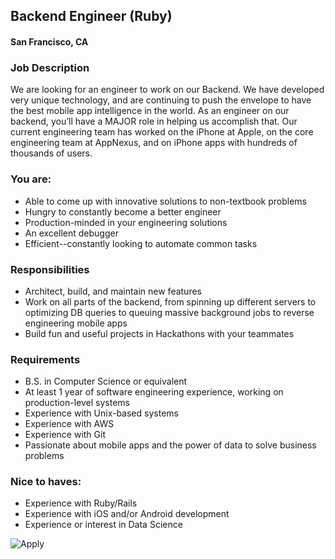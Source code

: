 ## Backend Engineer (Ruby)
#### San Francisco, CA

### Job Description
We are looking for an engineer to work on our Backend. We have developed very unique technology, and are continuing to push the envelope to have the best mobile app intelligence in the world. As an engineer on our backend, you’ll have a MAJOR role in helping us accomplish that. Our current engineering team has worked on the iPhone at Apple, on the core engineering team at AppNexus, and on iPhone apps with hundreds of thousands of users.

### You are:
+ Able to come up with innovative solutions to non-textbook problems
+ Hungry to constantly become a better engineer
+ Production-minded in your engineering solutions
+ An excellent debugger
+ Efficient--constantly looking to automate common tasks

### Responsibilities
+ Architect, build, and maintain new features
+ Work on all parts of the backend, from spinning up different servers to optimizing DB queries to queuing massive background jobs to reverse engineering mobile apps
+ Build fun and useful projects in Hackathons with your teammates

### Requirements
+ B.S. in Computer Science or equivalent
+ At least 1 year of software engineering experience, working on production-level systems
+ Experience with Unix-based systems
+ Experience with AWS
+ Experience with Git
+ Passionate about mobile apps and the power of data to solve business problems

### Nice to haves:
+ Experience with Ruby/Rails
+ Experience with iOS and/or Android development
+ Experience or interest in Data Science


![Apply](https://dabuttonfactory.com/button.png?t=Apply&f=Calibri-Bold&ts=24&tc=fff&tshs=1&tshc=000&hp=20&vp=8&c=5&bgt=gradient&bgc=3d85c6&ebgc=073763)
